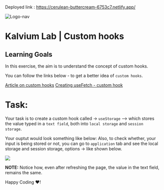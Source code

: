 Deployed link : https://cerulean-buttercream-6753c7.netlify.app/

![Logo-nav](https://s3.ap-south-1.amazonaws.com/kalvi-education.github.io/front-end-web-development/Kalvium-Logo.png)

# Kalvium Lab | Custom hooks

## Learning Goals

In this exercise, the aim is to understand the concept of custom hooks.

You can follow the links below - to get a better idea of `custom hooks`.

[Article on custom hooks](https://www.turing.com/blog/custom-react-js-hooks-how-to-use/#:~:text=A%20custom%20hook%20is%20a,not%20require%20a%20specific%20signature.)
[Creating useFetch - custom hook](https://www.w3schools.com/react/react_customhooks.asp)


# Task:

Your task is to create a custom hook called -> `useStorage` --> which stores the value typed in a `text field`, both into `local storage` and `session storage`.

Your ouptut would look something like below:
Also, to check whether, your input is being stored or not, you can go to `application` tab and see the local storage and session storage, options -> like shown below.

![](https://s3.ap-south-1.amazonaws.com/kalvi-education.github.io/front-end-web-development/custom-hooks.gif)


**NOTE:** Notice how, even after refreshing the page, the value in the text field, remains the same.

Happy Coding ❤️!

